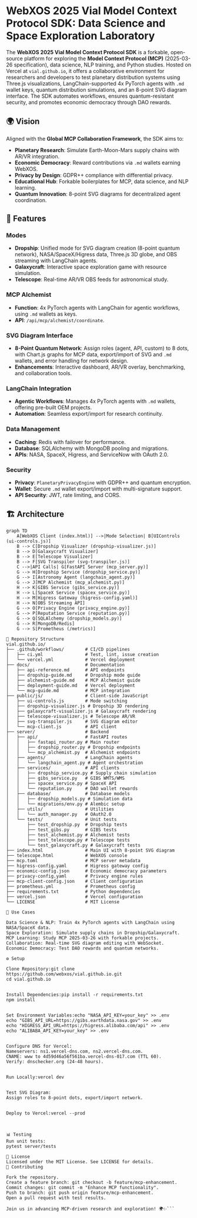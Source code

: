 # WebXOS 2025 Vial Model Context Protocol SDK: Data Science and Space Exploration Laboratory

The **WebXOS 2025 Vial Model Context Protocol SDK** is a forkable, open-source platform for exploring the **Model Context Protocol (MCP)** (2025-03-26 specification), data science, NLP training, and Python studies. Hosted on Vercel at `vial.github.io`, it offers a collaborative environment for researchers and developers to test planetary distribution systems using Three.js visualizations, LangChain-supported 4x PyTorch agents with `.md` wallet keys, quantum distribution simulations, and an 8-point SVG diagram interface. The SDK automates workflows, ensures quantum-resistant security, and promotes economic democracy through DAO rewards.

## 🌍 Vision
Aligned with the **Global MCP Collaboration Framework**, the SDK aims to:
- **Planetary Research**: Simulate Earth-Moon-Mars supply chains with AR/VR integration.
- **Economic Democracy**: Reward contributions via `.md` wallets earning WebXOS.
- **Privacy by Design**: GDPR++ compliance with differential privacy.
- **Educational Hub**: Forkable boilerplates for MCP, data science, and NLP learning.
- **Quantum Innovation**: 8-point SVG diagrams for decentralized agent coordination.

## 🚀 Features
### Modes
- **Dropship**: Unified mode for SVG diagram creation (8-point quantum network), NASA/SpaceX/Higress data, Three.js 3D globe, and OBS streaming with LangChain agents.
- **Galaxycraft**: Interactive space exploration game with resource simulation.
- **Telescope**: Real-time AR/VR OBS feeds for astronomical study.

### MCP Alchemist
- **Function**: 4x PyTorch agents with LangChain for agentic workflows, using `.md` wallets as keys.
- **API**: `/api/mcp/alchemist/coordinate`.

### SVG Diagram Interface
- **8-Point Quantum Network**: Assign roles (agent, API, custom) to 8 dots, with Chart.js graphs for MCP data, export/import of SVG and `.md` wallets, and error handling for network design.
- **Enhancements**: Interactive dashboard, AR/VR overlay, benchmarking, and collaboration tools.

### LangChain Integration
- **Agentic Workflows**: Manages 4x PyTorch agents with `.md` wallets, offering pre-built OEM projects.
- **Automation**: Seamless export/import for research continuity.

### Data Management
- **Caching**: Redis with failover for performance.
- **Database**: SQLAlchemy with MongoDB pooling and migrations.
- **APIs**: NASA, SpaceX, Higress, and ServiceNow with OAuth 2.0.

### Security
- **Privacy**: `PlanetaryPrivacyEngine` with GDPR++ and quantum encryption.
- **Wallet**: Secure `.md` wallet export/import with multi-signature support.
- **API Security**: JWT, rate limiting, and CORS.

## 🏗️ Architecture

```mermaid
graph TD
    A[WebXOS Client (index.html)] -->|Mode Selection| B[UIControls (ui-controls.js)]
    B --> C[Dropship Visualizer (dropship-visualizer.js)]
    B --> D[Galaxycraft Visualizer]
    B --> E[Telescope Visualizer]
    B --> F[SVG Transpiler (svg-transpiler.js)]
    C -->|API Calls| G[FastAPI Server (mcp_server.py)]
    G --> H[Dropship Service (dropship_service.py)]
    G --> I[Astronomy Agent (langchain_agent.py)]
    G --> J[MCP Alchemist (mcp_alchemist.py)]
    H --> K[GIBS Service (gibs_service.py)]
    H --> L[SpaceX Service (spacex_service.py)]
    H --> M[Higress Gateway (higress-config.yaml)]
    H --> N[OBS Streaming API]
    G --> O[Privacy Engine (privacy_engine.py)]
    G --> P[Reputation Service (reputation.py)]
    G --> Q[SQLAlchemy (dropship_models.py)]
    G --> R[MongoDB/Redis]
    G --> S[Prometheus (/metrics)]

📂 Repository Structure
vial.github.io/
├── .github/workflows/        # CI/CD pipelines
│   ├── ci.yml                # Test, lint, issue creation
│   └── vercel.yml            # Vercel deployment
├── docs/                     # Documentation
│   ├── api-reference.md      # API endpoints
│   ├── dropship-guide.md     # Dropship mode guide
│   ├── alchemist-guide.md    # MCP Alchemist guide
│   ├── deployment-guide.md   # Vercel deployment
│   └── mcp-guide.md          # MCP integration
├── public/js/                # Client-side JavaScript
│   ├── ui-controls.js        # Mode switching
│   ├── dropship-visualizer.js # Dropship 3D rendering
│   ├── galaxycraft-visualizer.js # Galaxycraft rendering
│   ├── telescope-visualizer.js # Telescope AR/VR
│   ├── svg-transpiler.js     # SVG diagram editor
│   └── mcp-client.js         # API client
├── server/                   # Backend
│   ├── api/                  # FastAPI routes
│   │   ├── fastapi_router.py # Main router
│   │   ├── dropship_router.py # Dropship endpoints
│   │   └── mcp_alchemist.py  # Alchemist endpoints
│   ├── agents/               # LangChain agents
│   │   └── langchain_agent.py # Agent orchestration
│   ├── services/             # API clients
│   │   ├── dropship_service.py # Supply chain simulation
│   │   ├── gibs_service.py   # GIBS WMTS/WMS
│   │   ├── spacex_service.py # SpaceX API
│   │   └── reputation.py     # DAO wallet rewards
│   ├── database/             # Database models
│   │   ├── dropship_models.py # Simulation data
│   │   └── migrations/env.py # Alembic setup
│   ├── utils/                # Utilities
│   │   └── auth_manager.py   # OAuth2.0
│   └── tests/                # Unit tests
│       ├── test_dropship.py  # Dropship tests
│       ├── test_gibs.py      # GIBS tests
│       ├── test_alchemist.py # Alchemist tests
│       ├── test_telescope.py # Telescope tests
│       └── test_galaxycraft.py # Galaxycraft tests
├── index.html                # Main UI with 8-point SVG diagram
├── telescope.html            # WebXOS console
├── mcp.toml                  # MCP server metadata
├── higress-config.yaml       # Higress gateway config
├── economic-config.json      # Economic democracy parameters
├── privacy-config.yaml       # Privacy engine rules
├── mcp-client-config.json    # Client configuration
├── prometheus.yml            # Prometheus config
├── requirements.txt          # Python dependencies
├── vercel.json               # Vercel configuration
└── LICENSE                   # MIT License

🎯 Use Cases

Data Science & NLP: Train 4x PyTorch agents with LangChain using NASA/SpaceX data.
Space Exploration: Simulate supply chains in Dropship/Galaxycraft.
MCP Learning: Study MCP 2025-03-26 with forkable projects.
Collaboration: Real-time SVG diagram editing with WebSocket.
Economic Democracy: Test DAO rewards and quantum networks.

⚙️ Setup

Clone Repository:git clone https://github.com/webxos/vial.github.io.git
cd vial.github.io


Install Dependencies:pip install -r requirements.txt
npm install


Set Environment Variables:echo "NASA_API_KEY=your_key" >> .env
echo "GIBS_API_URL=https://gibs.earthdata.nasa.gov" >> .env
echo "HIGRESS_API_URL=https://higress.alibaba.com/api" >> .env
echo "ALIBABA_API_KEY=your_key" >> .env


Configure DNS for Vercel:
Nameservers: ns1.vercel-dns.com, ns2.vercel-dns.com.
CNAME: www to 4d59d46a56f561ba.vercel-dns-017.com (TTL 60).
Verify: dnschecker.org (24-48 hours).


Run Locally:vercel dev


Test SVG Diagram:
Assign roles to 8-point dots, export/import network.


Deploy to Vercel:vercel --prod



📊 Testing
Run unit tests:
pytest server/tests

📜 License
Licensed under the MIT License. See LICENSE for details.
🤝 Contributing

Fork the repository.
Create a feature branch: git checkout -b feature/mcp-enhancement.
Commit changes: git commit -m "Enhance MCP functionality".
Push to branch: git push origin feature/mcp-enhancement.
Open a pull request with test results.

Join us in advancing MCP-driven research and exploration! 🌍✨```
